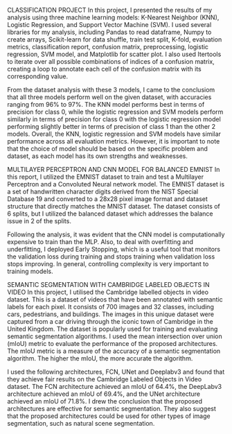 CLASSIFICATION PROJECT
In this project, I presented the results of my analysis using three machine learning models: K-Nearest Neighbor (KNN), Logistic Regression, and Support Vector Machine (SVM). I used several libraries for my analysis, including Pandas to read dataframe, Numpy to create arrays, Scikit-learn for data shuffle, train test split, K-fold, evaluation metrics, classification report, confusion matrix, preprocessing, logistic regression, SVM model, and Matplotlib for scatter plot. I also used Itertools to iterate over all possible combinations of indices of a confusion matrix, creating a loop to annotate each cell of the confusion matrix with its corresponding value.

From the dataset analysis with these 3 models, I came to the conclusiom that all three models perform well on the given dataset, with accuracies ranging from 96% to 97%. The KNN model performs best in terms of precision for class 0, while the logistic regression and SVM models perform similarly in terms of precision for class 0 with the logistic regression model performing slightly better in terms of precision of class 1 than the other 2 models. Overall, the KNN, logistic regression and SVM models have similar performance across all evaluation metrics. However, it is important to note that the choice of model should be based on the specific problem and dataset, as each model has its own strengths and weaknesses.

MULTILAYER PERCEPTRON AND CNN MODEL FOR BALANCED EMNIST
In this report, I utilized the EMNIST dataset to train and test a Multilayer Perceptron and a Convoluted Neural network model. The EMNIST dataset is a set of handwritten character digits derived from the NIST Special Database 19 and converted to a 28x28 pixel image format and dataset structure that directly matches the MNIST dataset. The dataset consists of 6 splits, but I utilized the balanced dataset which addresses the balance issue in 2 of the splits.

Following the analysis, it was evident that the CNN model is computationally expensive to train than the MLP. Also, to deal with overfitting and underfitting, I deployed Early Stopping, which is a useful tool that monitors the validation loss during training and stops training when validation loss stops improving. In general, controlling complexity is very important to training models.

SEMANTIC SEGMENTATION WITH CAMBRIDGE LABELED OBJECTS IN VIDEO 
In this project, I utilised the Cambridge labelled objects in video dataset. This is a dataset of videos that have been annotated with semantic labels for each pixel. It consists of 700 images and 32 classes, including cars, pedestrians, and buildings. The images in this unique dataset were captured from a car driving through the iconic town of Cambridge in the United Kingdom. The dataset is popularly used for training and evaluating semantic segmentation algorithms. I used the mean intersection over union (mIoU) metric to evaluate the performance of the proposed architectures. The mIoU metric is a measure of the accuracy of a semantic segmentation algorithm. The higher the mIoU, the more accurate the algorithm.

I used the following architectures, FCN, UNet and Deeplabv3 and found that they achieve fair results on the Cambridge Labeled Objects in Video dataset. The FCN architecture achieved an mIoU of 64.4%, the DeepLabv3 architecture achieved an mIoU of 69.4%, and the UNet architecture achieved an mIoU of 71.8%. I drew the conclusion that the proposed architectures are effective for semantic segmentation. They also suggest that the proposed architectures could be used for other types of image segmentation, such as natural scene segmentation.
